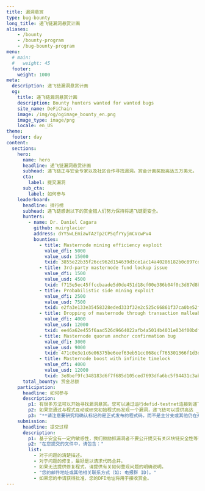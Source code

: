 ```yaml
---
title: 漏洞悬赏
type: bug-bounty
long_title: 递飞链漏洞悬赏计画
aliases:
    - /bounty
    - /bounty-program
    - /bug-bounty-program
menu:
  # main:
  #   weight: 45
  footer:
    weight: 1000
meta:
  description: 递飞链漏洞悬赏计画
  og:
    title: 递飞链漏洞悬赏计画
    description: Bounty hunters wanted for wanted bugs
    site_name: DeFiChain
    image: /img/og/ogimage_bounty_en.png
    image_type: image/png
    locale: en_US
theme:
  footer: day
content:
  sections:
    hero:
      name: hero
      headline: 递飞链漏洞悬赏计画
      subhead: 递飞链正与安全专家以及社区合作寻找漏洞。赏金计画奖励高达五万美元。
      cta:
        label: 提交漏洞
      sub_cta:
        label: 如何参与
    leaderboard:
      headline: 排行榜
      subhead: 递飞链感谢以下的赏金猎人们努力保持将递飞链更安全。
      hunters:
        - name: Dr. Daniel Cagara
          github: muirglacier
          address: dYY5wLEmiawTAzTp2CP5qfrYyjmCVcwPv4
          bounties:
            - title: Masternode mining efficiency exploit
              value_dfi: 5000
              value_usd: 15000
              txid: 3855e22b35f26cc962d154639d3ce1ac14a40286182b0c897cd5dbe8c0b60503
            - title: 3rd-party masternode fund lockup issue
              value_dfi: 1500
              value_usd: 4500
              txid: f715e5ec45ffccbaade5d0de451d18cf00e386b04f0c3d87d8b7a80278e6b709
            - title: Probabilistic side mining exploit
              value_dfi: 2500
              value_usd: 7500
              txid: e2fa3e133e35458328eded333f32e2c525c66861f37ca0be52f5b7e092c96cde
            - title: Dropping of masternode through transaction malleability
              value_dfi: 4000
              value_usd: 12000
              txid: ee46a62e455f6aad526d9664022afb4a5014b4031e034f00bdf53dee3d5a6070
            - title: Masternode quorum anchor confirmation bug
              value_dfi: 3000
              value_usd: 9000
              txid: 471c0e3e1c6e06375be6eef63eb51cc068ecf765301366f1d3d82c7446b8c0e3
            - title: Masternode boost with infinite timelock
              value_dfi: 4000
              value_usd: 12000
              txid: 3e8bef9fc348183d6f7f685d105ced7693dfa6bc5f94431c3abba7d47271eb08
      total_bounty: 赏金总额
    participation:
      headline: 如何参与
      description:
        p1: 有很多方法可以开始寻找漏洞悬赏。您可以通过运行defid-testnet连接到递飞链测试网开始。或者，您可以在[GitHub](https://github.com/defich/ain)学习初始程式码。
        p2: 如果您通过与程式互动或研究初始程式码发现一个漏洞，递飞链可以提供高达 _五万美元DFI_ 的漏洞赏金，前提是要发现缺陷的严重性，和您能够提供关于修复或复制等有用的资讯。
        p3: "**请注意要研究和确认标记的是正式发布的程式码，而不是主分支或其他仍在开发中的程式码。**"
    submission:
      headline: 提交过程
      description:
        p1: 基于安全有一定的敏感性，我们鼓励抓漏洞者不要公开提交有关区块链安全性等议题。递飞链鼓励您自行决定，如果您觉得这个问题不是公众可以轻易利用的，那么可以在[GitHub](https://github.com/defich/ain)的回购中创建议题。如果议题有可能会被他人利用并是个关键，那么请给我们发邮件[security@defichain.com](mailto:security@defichain.com)。
        p2: "在您提交的文件中，请包含："
        list: 
          - 对于问题的清楚描述。
          - 对于问题的修复，最好是以请求代码合并。
          - 如果无法提供修复程式，请提供有关如何重现问题的明确说明。
          - "您的邮件地址或其他相关联系方式（如: 电报群 ID)。"
          - 如果您的申请获得批准，您的DFI地址将用于接收赏金。
---
```

